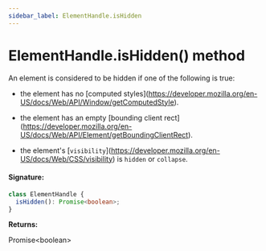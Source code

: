```yaml
---
sidebar_label: ElementHandle.isHidden
---
```


# ElementHandle.isHidden() method

An element is considered to be hidden if one of the following is true:

- the element has no \[computed styles\](https://developer.mozilla.org/en-US/docs/Web/API/Window/getComputedStyle).

- the element has an empty \[bounding client rect\](https://developer.mozilla.org/en-US/docs/Web/API/Element/getBoundingClientRect).

- the element's \[`visibility`\](https://developer.mozilla.org/en-US/docs/Web/CSS/visibility) is `hidden` or `collapse`.

#### Signature:

```typescript
class ElementHandle {
  isHidden(): Promise<boolean>;
}
```

**Returns:**

Promise&lt;boolean&gt;
